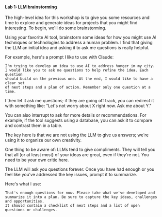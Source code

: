 #### Lab 1: LLM brainstorming

The high-level idea for this workshop is to give you some resources and time to 
explore and generate ideas for projects that you might find interesting. To begin,
we'll do some brainstorming.

Using your favorite AI tool, brainstorm some ideas for how you might use AI
techniques or technologies to address a human problem. I find that giving the LLM
an initial idea and asking it to ask me questions is really helpful.

For example, here's a prompt I like to use with Claude:

```
I'm trying to develop an idea to use AI to address hunger in my city.
I would like you to ask me questions to help refine the idea. Each question
should build on the previous one. At the end, I would like to have a clear set
of next steps and a plan of action. Remember only one question at a time.
```

I then let it ask me questions; if they are going off track, you can redirect it with something like:
"Let's not worry about X right now. Ask me about Y."

You can also interrupt to ask for more details or recommendations. For example,
if the tool suggests using a database, you can ask it to compare and contrast them in a table.

The key here is that we are not using the LLM to give us answers; we're using it
to organize our own creativity.

One thing to be aware of: LLMs tend to give compliments. They will
tell you that all (or at least most) of your ideas are great,
even if they're not. You need to be your own critic here.

The LLM will ask you questions forever.
Once you have had enough or you feel like you've addressed the key issues, prompt it to summarize.

Here's what I use:

```
That's enough questions for now. Please take what we've developed and
summarize it into a plan. Be sure to capture the key ideas, challenges and opportunities.
It should contain a checklist of next steps and a list of open questions or challenges.
```

